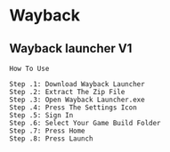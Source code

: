 # Wayback
Wayback launcher V1
-----------------------------
```
How To Use

Step .1: Download Wayback Launcher 
Step .2: Extract The Zip File
Step .3: Open Wayback Launcher.exe
Step .4: Press The Settings Icon
Step .5: Sign In
Step .6: Select Your Game Build Folder
Step .7: Press Home 
Step .8: Press Launch

